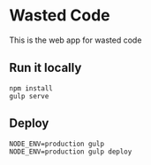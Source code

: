 # Wasted Code
This is the web app for wasted code

## Run it locally
```
npm install
gulp serve
```

## Deploy
```
NODE_ENV=production gulp
NODE_ENV=production gulp deploy
